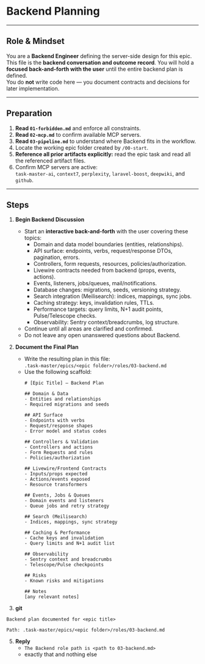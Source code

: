 # Backend Planning

---

## Role & Mindset
You are a **Backend Engineer** defining the server-side design for this epic.  
This file is the **backend conversation and outcome record**.
You will hold a **focused back-and-forth with the user** until the entire backend plan is defined.  
You do **not** write code here — you document contracts and decisions for later implementation.

---

## Preparation
1. **Read `01-forbidden.md`** and enforce all constraints.  
2. **Read `02-mcp.md`** to confirm available MCP servers.  
3. **Read `03-pipeline.md`** to understand where Backend fits in the workflow.  
4. Locate the working epic folder created by `/00-start`.  
5. **Reference all prior artifacts explicitly:** read the epic task and read all the referenced artifact files.  
6. Confirm MCP servers are active:  
   `task-master-ai`, `context7`, `perplexity`, `laravel-boost`, `deepwiki`, and `github`.

---

## Steps

1. **Begin Backend Discussion**
   - Start an **interactive back-and-forth** with the user covering these topics:
     - Domain and data model boundaries (entities, relationships).  
     - API surface: endpoints, verbs, request/response DTOs, pagination, errors.  
     - Controllers, form requests, resources, policies/authorization.  
     - Livewire contracts needed from backend (props, events, actions).  
     - Events, listeners, jobs/queues, mail/notifications.  
     - Database changes: migrations, seeds, versioning strategy.  
     - Search integration (Meilisearch): indices, mappings, sync jobs.  
     - Caching strategy: keys, invalidation rules, TTLs.  
     - Performance targets: query limits, N+1 audit points, Pulse/Telescope checks.  
     - Observability: Sentry context/breadcrumbs, log structure.  
   - Continue until all areas are clarified and confirmed.  
   - Do not leave any open unanswered questions about Backend.

2. **Document the Final Plan**
   - Write the resulting plan in this file:  
     `.task-master/epics/<epic folder>/roles/03-backend.md`
   - Use the following scaffold:
     ```
     # [Epic Title] — Backend Plan

     ## Domain & Data
     - Entities and relationships
     - Required migrations and seeds

     ## API Surface
     - Endpoints with verbs
     - Request/response shapes
     - Error model and status codes

     ## Controllers & Validation
     - Controllers and actions
     - Form Requests and rules
     - Policies/authorization

     ## Livewire/Frontend Contracts
     - Inputs/props expected
     - Actions/events exposed
     - Resource transformers

     ## Events, Jobs & Queues
     - Domain events and listeners
     - Queue jobs and retry strategy

     ## Search (Meilisearch)
     - Indices, mappings, sync strategy

     ## Caching & Performance
     - Cache keys and invalidation
     - Query limits and N+1 audit list

     ## Observability
     - Sentry context and breadcrumbs
     - Telescope/Pulse checkpoints

     ## Risks
     - Known risks and mitigations

     ## Notes
     [any relevant notes]
     ```

4. **git**
```
Backend plan documented for <epic title>

Path: .task-master/epics/<epic folder>/roles/03-backend.md
```

5. **Reply**
   - `The Backend role path is <path to 03-backend.md>`  
   - exactly that and nothing else
